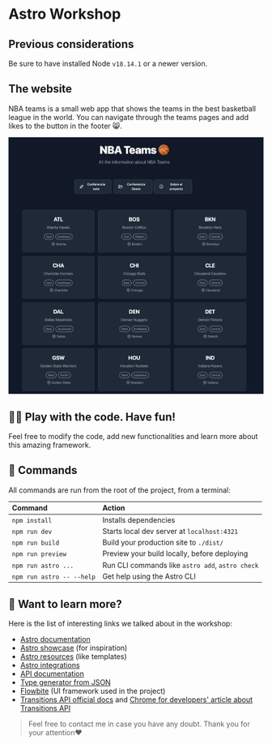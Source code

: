 # Astro Workshop

## Previous considerations

Be sure to have installed Node `v18.14.1` or a newer version.

## The website

NBA teams is a small web app that shows the teams in the best basketball league
in the world. You can navigate through the teams pages and add likes to the
button in the footer 😸.

![app-print](./public/web-pic2.png)

## 🧑‍🚀 Play with the code. Have fun!

Feel free to modify the code, add new functionalities and learn more about this
amazing framework.

## 🧞 Commands

All commands are run from the root of the project, from a terminal:

| Command                   | Action                                           |
| :------------------------ | :----------------------------------------------- |
| `npm install`             | Installs dependencies                            |
| `npm run dev`             | Starts local dev server at `localhost:4321`      |
| `npm run build`           | Build your production site to `./dist/`          |
| `npm run preview`         | Preview your build locally, before deploying     |
| `npm run astro ...`       | Run CLI commands like `astro add`, `astro check` |
| `npm run astro -- --help` | Get help using the Astro CLI                     |

## 👀 Want to learn more?

Here is the list of interesting links we talked about in the workshop:

- [Astro documentation](https://docs.astro.build/en/getting-started/)
- [Astro showcase](https://astro.build/showcase/) (for inspiration)
- [Astro resources](https://astro.new/latest) (like templates)
- [Astro integrations](https://astro.build/integrations/)
- [API documentation](https://www.balldontlie.io/home.html#introduction)
- [Type generator from JSON](https://app.quicktype.io/)
- [Flowbite](https://flowbite.com/) (UI framework used in the project)
- [Transitions API official docs](https://developer.mozilla.org/en-US/docs/Web/API/View_Transitions_API)
  and
  [Chrome for developers' article about Transitions API](https://developer.chrome.com/docs/web-platform/view-transitions/)

> Feel free to contact me in case you have any doubt. Thank you for your
> attention❤️
